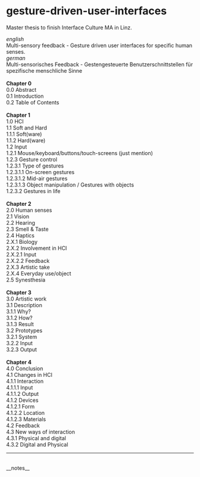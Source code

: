 gesture-driven-user-interfaces
==============================
Master thesis to finish Interface Culture MA in Linz.

_english_
<br>
Multi-sensory feedback - Gesture driven user interfaces for specific human senses.
<br>
_german_
<br>
Multi-sensorisches Feedback - Gestengesteuerte Benutzerschnittstellen für spezifische menschliche Sinne
<br>
<br>
__Chapter 0__
<br>
0.0 Abstract
<br>
0.1 Introduction
<br>
0.2 Table of Contents
<br>
<br>
__Chapter 1__
<br>
1.0 HCI
<br>
	1.1 Soft and Hard
	<br>
		1.1.1 Soft(ware)
		<br>
		1.1.2 Hard(ware)
		<br>
	1.2 Input
	<br>
		1.2.1 Mouse/keyboard/buttons/touch-screens (just mention)
		<br>
		1.2.3 Gesture control
		<br>
			1.2.3.1 Type of gestures
			<br>
				1.2.3.1.1 On-screen gestures
				<br>
				1.2.3.1.2 Mid-air gestures
				<br>
				1.2.3.1.3 Object manipulation / Gestures with objects
				<br>
			1.2.3.2 Gestures in life
			<br>
			<br>
__Chapter 2__
<br>
2.0 Human senses
<br>
	2.1 Vision
	<br>
	2.2 Hearing
	<br>
	2.3 Smell & Taste
	<br>
	2.4 Haptics
	<br>
		2.X.1 Biology
		<br>
		2.X.2 Involvement in HCI
		<br>
			2.X.2.1 Input
			<br>
			2.X.2.2 Feedback
			<br>
		2.X.3 Artistic take
		<br>
		2.X.4 Everyday use/object
		<br>
	2.5 Synesthesia
	<br>
	<br>
__Chapter 3__
<br>
3.0 Artistic work
<br>
	3.1 Description
	<br>
		3.1.1 Why?
		<br>
		3.1.2 How?
		<br>
		3.1.3 Result
		<br>
	3.2 Prototypes
	<br>
		3.2.1 System
		<br>
		3.2.2 Input
		<br>
		3.2.3 Output
		<br>
		<br>
__Chapter 4__
<br>
4.0 Conclusion
<br>
	4.1 Changes in HCI
	<br>
		4.1.1 Interaction
		<br>
			4.1.1.1 Input
			<br>
			4.1.1.2 Output
			<br>
		4.1.2 Devices
		<br>
			4.1.2.1 Form
			<br>
			4.1.2.2 Location
			<br>
			4.1.2.3 Materials
			<br>
	4.2 Feedback
	<br>
	4.3 New ways of interaction
	<br>
		4.3.1 Physical and digital
		<br>
		4.3.2 Digital and Physical
		<br>

***
<br>
__notes__
<br>
